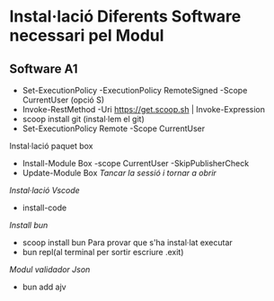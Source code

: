 # Instal·lació Diferents Software necessari pel Modul

## Software A1

  - Set-ExecutionPolicy -ExecutionPolicy RemoteSigned -Scope CurrentUser (opció S)
  - Invoke-RestMethod -Uri https://get.scoop.sh | Invoke-Expression
  - scoop install git (instal·lem el git)
  - Set-ExecutionPolicy Remote -Scope CurrentUser

Instal·lació paquet box
  - Install-Module Box -scope CurrentUser -SkipPublisherCheck
  - Update-Module Box
 *Tancar la sessió i tornar a obrir*

*Instal·lació Vscode*
  - install-code

*Install bun*
  - scoop install bun
Para provar que s'ha instal·lat executar
  - bun repl(al terminal per sortir escriure .exit)


*Modul validador Json*
  - bun add ajv
